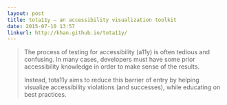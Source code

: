 ```yaml
---
layout: post
title: tota11y – an accessibility visualization toolkit
date: 2015-07-10 13:57
linkurl: http://khan.github.io/tota11y/
---
```


> The process of testing for accessibility (a11y) is often tedious and confusing. In many cases, developers must have some prior accessibility knowledge in order to make sense of the results.
> 
> Instead, tota11y aims to reduce this barrier of entry by helping visualize accessibility violations (and successes), while educating on best practices.

